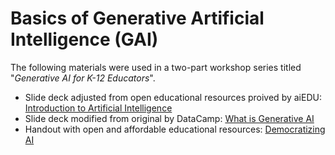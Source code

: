 # Basics of Generative Artificial Intelligence (GAI)
The following materials were used in a two-part workshop series titled "*Generative AI for K-12 Educators*".
* Slide deck adjusted from open educational resources proived by aiEDU: [Introduction to Artificial Intelligence](https://github.com/arielcintronarias/gai_basics/blob/main/What_AI_Is_About.pdf)
* Slide deck modified from original by DataCamp: [What is Generative AI](https://github.com/arielcintronarias/gai_basics/blob/main/GAI_Basics.pdf)
* Handout with open and affordable educational resources: [Democratizing AI](https://github.com/arielcintronarias/gai_basics/blob/main/Handout_Democratizing_AI.pdf)
